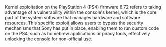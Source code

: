 Kernel exploitation on the PlayStation 4 (PS4) firmware 6.72 refers to taking advantage of a vulnerability within the console's kernel, which is the core part of the system software that manages hardware and software resources. This specific exploit allows users to bypass the security mechanisms that Sony has put in place, enabling them to run custom code on the PS4, such as homebrew applications or piracy tools, effectively unlocking the console for non-official use.
